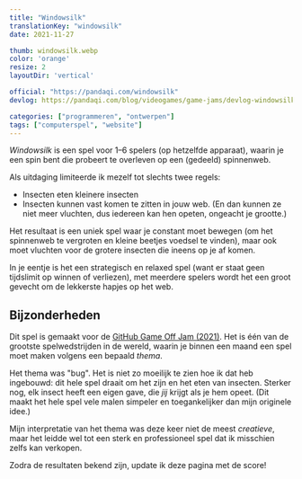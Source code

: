 ```yaml
---
title: "Windowsilk"
translationKey: "windowsilk"
date: 2021-11-27

thumb: windowsilk.webp
color: 'orange'
resize: 2
layoutDir: 'vertical'

official: "https://pandaqi.com/windowsilk"
devlog: https://pandaqi.com/blog/videogames/game-jams/devlog-windowsilk

categories: ["programmeren", "ontwerpen"]
tags: ["computerspel", "website"]
---
```


_Windowsilk_ is een spel voor 1&ndash;6 spelers (op hetzelfde apparaat), waarin je een spin bent die probeert te overleven op een (gedeeld) spinnenweb.

Als uitdaging limiteerde ik mezelf tot slechts twee regels:
* Insecten eten kleinere insecten
* Insecten kunnen vast komen te zitten in jouw web. (En dan kunnen ze niet meer vluchten, dus iedereen kan hen opeten, ongeacht je grootte.)

Het resultaat is een uniek spel waar je constant moet bewegen (om het spinnenweb te vergroten en kleine beetjes voedsel te vinden), maar ook moet vluchten voor de grotere insecten die ineens op je af komen.

In je eentje is het een strategisch en relaxed spel (want er staat geen tijdslimit op winnen of verliezen), met meerdere spelers wordt het een groot gevecht om de lekkerste hapjes op het web.

## Bijzonderheden
Dit spel is gemaakt voor de [GitHub Game Off Jam (2021)](https://itch.io/jam/game-off-2021). Het is één van de grootste spelwedstrijden in de wereld, waarin je binnen een maand een spel moet maken volgens een bepaald _thema_.

Het thema was "bug". Het is niet zo moeilijk te zien hoe ik dat heb ingebouwd: dit hele spel draait om het zijn en het eten van insecten. Sterker nog, elk insect heeft een eigen gave, die _jij_ krijgt als je hem opeet. (Dit maakt het hele spel vele malen simpeler en toegankelijker dan mijn originele idee.)

Mijn interpretatie van het thema was deze keer niet de meest _creatieve_, maar het leidde wel tot een sterk en professioneel spel dat ik misschien zelfs kan verkopen.

Zodra de resultaten bekend zijn, update ik deze pagina met de score!